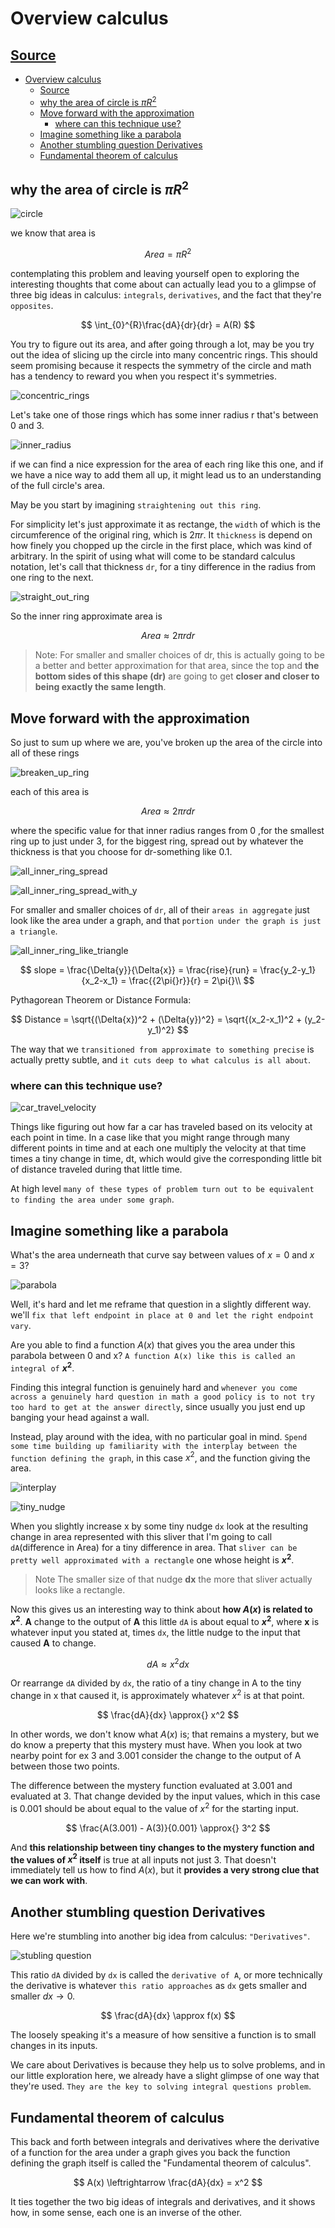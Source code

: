 # Overview calculus

## [Source](https://www.youtube.com/watch?v=WUvTyaaNkzM&list=PLZHQObOWTQDMsr9K-rj53DwVRMYO3t5Yr&index=1&ab_channel=3Blue1Brown)

- [Overview calculus](#overview-calculus)
  - [Source](#source)
  - [why the area of circle is $\pi{R}^2$](#why-the-area-of-circle-is-pir2)
  - [Move forward with the approximation](#move-forward-with-the-approximation)
    - [where can this technique use?](#where-can-this-technique-use)
  - [Imagine something like a parabola](#imagine-something-like-a-parabola)
  - [Another stumbling question Derivatives](#another-stumbling-question-derivatives)
  - [Fundamental theorem of calculus](#fundamental-theorem-of-calculus)

## why the area of circle is $\pi{R}^2$

![circle](circle.drawio.svg)

we know that area is

$$
Area = \pi{R}^2
$$

contemplating this problem and leaving yourself open to exploring the interesting thoughts that come about can actually lead you to a glimpse of three big ideas in calculus: `integrals`, `derivatives`, and the fact that they're `opposites`.

$$
\int_{0}^{R}\frac{dA}{dr}{dr} = A(R)
$$

You try to figure out its area, and after going through a lot, may be you try out the idea of slicing up the circle into many concentric rings. This should seem promising because it respects the symmetry of the circle and math has a tendency to reward you when you respect it's symmetries.

![concentric_rings](concentric_rings.drawio.svg)

Let's take one of those rings which has some inner radius r that's between 0 and 3.

![inner_radius](inner_radius_r.drawio.svg)

if we can find a nice expression for the area of each ring like this one, and if we have a nice way to add them all up, it might lead us to an understanding of the full circle's area.

May be you start by imagining `straightening out this ring`.

For simplicity let's just approximate it as rectange, the `width` of which is the circumference of the original ring, which is $2\pi{}r$. It `thickness` is depend on how finely you chopped up the circle in the first place, which was kind of arbitrary. In the spirit of using what will come to be standard calculus notation, let's call that thickness `dr`, for a tiny difference in the radius from one ring to the next.

![straight_out_ring](straight_out_ring.drawio.svg)

So the inner ring approximate area is

$$
Area \approx{} 2\pi{}rdr
$$

> Note:
> For smaller and smaller choices of dr, this is actually going to be a better and better approximation for that area, since the top and **the bottom sides of this shape (dr)** are going to get **closer and closer to being exactly the same length**.

## Move forward with the approximation

So just to sum up where we are, you've broken up the area of the circle into all of these rings

![breaken_up_ring](breaken_up_area.drawio.svg)

each of this area is

$$
Area \approx{} 2\pi{}rdr
$$

where the specific value for that inner radius ranges from 0 ,for the smallest ring up to just under 3, for the biggest ring, spread out by whatever the thickness is that you choose for dr-something like 0.1.

![all_inner_ring_spread](all_inner_ring_spread.drawio.svg)

![all_inner_ring_spread_with_y](all_inner_ring_speard_with_y.drawio.svg)

For smaller and smaller choices of `dr`, all of their `areas in aggregate` just look like the area under a graph, and that `portion under the graph is just a triangle`.

![all_inner_ring_like_triangle](all_inner_ring_like_triangle.drawio.svg)

$$
slope = \frac{\Delta{y}}{\Delta{x}} = \frac{rise}{run} = \frac{y_2-y_1}{x_2-x_1} = \frac{{2\pi{}r}}{r} = 2\pi{}\\
$$

Pythagorean Theorem or Distance Formula:

$$
Distance = \sqrt{(\Delta{x})^2 + (\Delta{y})^2} = \sqrt{(x_2-x_1)^2 + (y_2-y_1)^2}
$$

The way that we `transitioned from approximate to something precise` is actually pretty subtle, and `it cuts deep to what calculus is all about`.

### where can this technique use?

![car_travel_velocity](car_travel_velocity.drawio.svg)

Things like figuring out how far a car has traveled based on its velocity at each point in time. In a case like that you might range through many different points in time and at each one multiply the velocity at that time times a tiny change in time, dt, which would give the corresponding little bit of distance traveled during that little time.

At high level `many of these types of problem turn out to be equivalent to finding the area under some graph`.

## Imagine something like a parabola

What's the area underneath that curve say between values of $x = 0$ and $x = 3$?

![parabola](parabola.drawio.svg)

Well, it's hard and let me reframe that question in a slightly different way. we'll `fix that left endpoint in place at 0 and let the right endpoint vary`.

Are you able to find a function $A(x)$ that gives you the area under this parabola between 0 and x? `A function A(x) like this is called an integral of` **$x^2$**.

Finding this integral function is genuinely hard and `whenever you come across a genuinely hard question in math a good policy is to not try too hard to get at the answer directly`, since usually you just end up banging your head against a wall.

Instead, play around with the idea, with no particular goal in mind. `Spend some time building up familiarity with the interplay between the function defining the graph`, in this case $x^2$, and the function giving the area.

![interplay](interplay.drawio.svg)

![tiny_nudge](tiny_nudge.drawio.svg)

When you slightly increase x by some tiny nudge `dx` look at the resulting change in area represented with this sliver that I'm going to call `dA`(difference in Area) for a tiny difference in area. That `sliver can be pretty well approximated with a rectangle` one whose height is **$x^2$**.

> Note
> The smaller size of that nudge **dx** the more that sliver actually looks like a rectangle.

Now this gives us an interesting way to think about **how $A(x)$ is related to $x^2$**. **A** change to the output of **A** this little `dA` is about equal to **$x^2$**, where **x** is whatever input you stated at, times `dx`, the little nudge to the input that caused **A** to change.

$$
dA \approx{} x^2dx
$$

Or rearrange `dA` divided by `dx`, the ratio of a tiny change in A to the tiny change in x that caused it, is approximately whatever $x^2$ is at that point.

$$
\frac{dA}{dx} \approx{} x^2
$$

In other words, we don't know what $A(x)$ is; that remains a mystery, but we do know a preperty that this mystery must have. When you look at two nearby point for ex 3 and 3.001 consider the change to the output of A between those two points.

The difference between the mystery function evaluated at 3.001 and evaluated at 3. That change devided by the input values, which in this case is 0.001 should be about equal to the value of $x^2$ for the starting input.

$$
\frac{A(3.001) - A(3)}{0.001} \approx{} 3^2
$$

And **this relationship between tiny changes to the mystery function and the values of $x^2$ itself** is true at all inputs not just 3. That doesn't immediately tell us how to find $A(x)$, but it **provides a very strong clue that we can work with**.

## Another stumbling question Derivatives

Here we're stumbling into another big idea from calculus: `"Derivatives"`.

![stubling question](stubling_question.drawio.svg)

This ratio `dA` divided by `dx` is called the `derivative of A`, or more technically the derivative is whatever `this ratio approaches` as `dx` gets smaller and smaller $dx \rightarrow 0$.

$$
\frac{dA}{dx} \approx f(x)
$$

The loosely speaking it's a measure of how sensitive a function is to small changes in its inputs.

We care about Derivatives is because they help us to solve problems, and in our little exploration here, we already have a slight glimpse of one way that they're used. `They are the key to solving integral questions problem`.

## Fundamental theorem of calculus

This back and forth between integrals and derivatives where the derivative of a function for the area under a graph gives you back the function defining the graph itself is called the "Fundamental theorem of calculus".

$$
A(x) \leftrightarrow \frac{dA}{dx} = x^2
$$

It ties together the two big ideas of integrals and derivatives, and it shows how, in some sense, each one is an inverse of the other.
